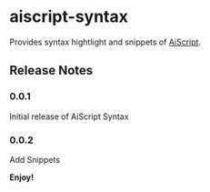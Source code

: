 # aiscript-syntax

Provides syntax hightlight and snippets of [AiScript](https://github.com/syuilo/aiscript).

## Release Notes

### 0.0.1

Initial release of AiScript Syntax

### 0.0.2

Add Snippets

**Enjoy!**

